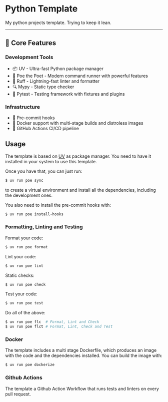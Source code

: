 # Python Template

My python projects template. Trying to keep it lean.

---

## 🎯 Core Features

### Development Tools

- 📦 UV - Ultra-fast Python package manager
- 🚀 Poe the Poet - Modern command runner with powerful features
- 💅 Ruff - Lightning-fast linter and formatter
- 🔍 Mypy - Static type checker
- 🧪 Pytest - Testing framework with fixtures and plugins

### Infrastructure

- 🛫 Pre-commit hooks
- 🐳 Docker support with multi-stage builds and distroless images
- 🔄 GitHub Actions CI/CD pipeline


## Usage

The template is based on [UV](https://docs.astral.sh/) as package manager. You need to have it installed in your system to use this template.

Once you have that, you can just run:

```bash
$ uv run poe sync
```

to create a virtual environment and install all the dependencies, including the development ones.

You also need to install the pre-commit hooks with:

```bash
$ uv run poe install-hooks
```

### Formatting, Linting and Testing

Format your code:

```bash
$ uv run poe format
```

Lint your code:

```bash
$ uv run poe lint
```

Static checks:

```bash
$ uv run poe check
```

Test your code:

```bash
$ uv run poe test
```

Do all of the above:

```bash
$ uv run poe flc  # Format, Lint and Check
$ uv run poe flct # Format, Lint, Check and Test
```

### Docker

The template includes a multi stage Dockerfile, which produces an image with the code and the dependencies installed. You can build the image with:

```bash
$ uv run poe dockerize
```

### Github Actions

The template a Github Action Workflow that runs tests and linters on every pull request.

